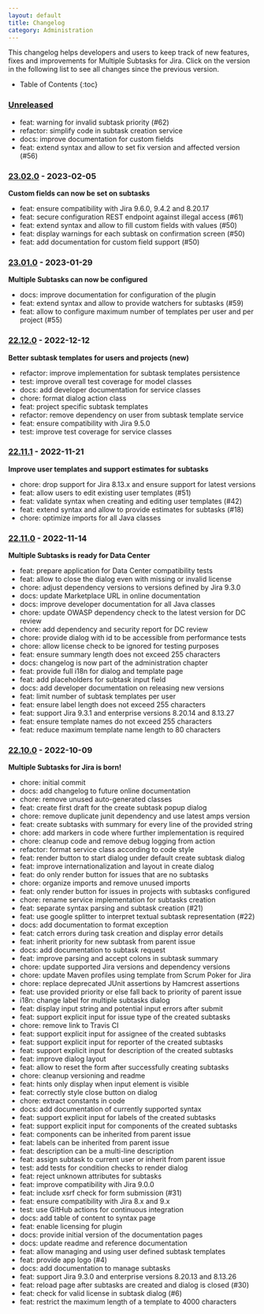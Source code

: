 ```yaml
---
layout: default
title: Changelog
category: Administration
---
```


This changelog helps developers and users to keep track of new features, fixes and improvements for Multiple Subtasks for Jira.
Click on the version in the following list to see all changes since the previous version.

* Table of Contents
{:toc}

### [Unreleased]

* feat: warning for invalid subtask priority (#62)
* refactor: simplify code in subtask creation service
* docs: improve documentation for custom fields
* feat: extend syntax and allow to set fix version and affected version (#56)

### [23.02.0] - 2023-02-05

**Custom fields can now be set on subtasks**

* feat: ensure compatibility with Jira 9.6.0, 9.4.2 and 8.20.17
* feat: secure configuration REST endpoint against illegal access (#61)
* feat: extend syntax and allow to fill custom fields with values (#50)
* feat: display warnings for each subtask on confirmation screen (#50)
* feat: add documentation for custom field support (#50)

### [23.01.0] - 2023-01-29

**Multiple Subtasks can now be configured**

* docs: improve documentation for configuration of the plugin
* feat: extend syntax and allow to provide watchers for subtasks (#59)
* feat: allow to configure maximum number of templates per user and per project (#55)

### [22.12.0] - 2022-12-12

**Better subtask templates for users and projects (new)**

* refactor: improve implementation for subtask templates persistence
* test: improve overall test coverage for model classes
* docs: add developer documentation for service classes
* chore: format dialog action class
* feat: project specific subtask templates
* refactor: remove dependency on user from subtask template service
* feat: ensure compatibility with Jira 9.5.0
* test: improve test coverage for service classes

### [22.11.1] - 2022-11-21

**Improve user templates and support estimates for subtasks**

* chore: drop support for Jira 8.13.x and ensure support for latest versions
* feat: allow users to edit existing user templates (#51)
* feat: validate syntax when creating and editing user templates (#42)
* feat: extend syntax and allow to provide estimates for subtasks (#18)
* chore: optimize imports for all Java classes

### [22.11.0] - 2022-11-14

**Multiple Subtasks is ready for Data Center**

* feat: prepare application for Data Center compatibility tests
* feat: allow to close the dialog even with missing or invalid license
* chore: adjust dependency versions to versions defined by Jira 9.3.0
* docs: update Marketplace URL in online documentation
* docs: improve developer documentation for all Java classes
* chore: update OWASP dependency check to the latest version for DC review
* chore: add dependency and security report for DC review
* chore: provide dialog with id to be accessible from performance tests
* chore: allow license check to be ignored for testing purposes
* feat: ensure summary length does not exceed 255 characters
* docs: changelog is now part of the administration chapter
* feat: provide full i18n for dialog and template page
* feat: add placeholders for subtask input field
* docs: add developer documentation on releasing new versions
* feat: limit number of subtask templates per user
* feat: ensure label length does not exceed 255 characters
* feat: support Jira 9.3.1 and enterprise versions 8.20.14 and 8.13.27
* feat: ensure template names do not exceed 255 characters
* feat: reduce maximum template name length to 80 characters

### [22.10.0] - 2022-10-09

**Multiple Subtasks for Jira is born!**

* chore: initial commit
* docs: add changelog to future online documentation
* chore: remove unused auto-generated classes
* feat: create first draft for the create subtask popup dialog
* chore: remove duplicate junit dependency and use latest amps version
* feat: create subtasks with summary for every line of the provided string
* chore: add markers in code where further implementation is required
* chore: cleanup code and remove debug logging from action
* refactor: format service class according to code style
* feat: render button to start dialog under default create subtask dialog
* feat: improve internationalization and layout in create dialog
* feat: do only render button for issues that are no subtasks
* chore: organize imports and remove unused imports
* feat: only render button for issues in projects with subtasks configured
* chore: rename service implementation for subtasks creation
* feat: separate syntax parsing and subtask creation (#21)
* feat: use google splitter to interpret textual subtask representation (#22)
* docs: add documentation to format exception
* feat: catch errors during task creation and display error details
* feat: inherit priority for new subtask from parent issue
* docs: add documentation to subtask request
* feat: improve parsing and accept colons in subtask summary
* chore: update supported Jira versions and dependency versions
* chore: update Maven profiles using template from Scrum Poker for Jira
* chore: replace deprecated JUnit assertions by Hamcrest assertions
* feat: use provided priority or else fall back to priority of parent issue
* i18n: change label for multiple subtasks dialog
* feat: display input string and potential input errors after submit
* feat: support explicit input for issue type of the created subtasks
* chore: remove link to Travis CI
* feat: support explicit input for assignee of the created subtasks
* feat: support explicit input for reporter of the created subtasks
* feat: support explicit input for description of the created subtasks
* feat: improve dialog layout
* feat: allow to reset the form after successfully creating subtasks
* chore: cleanup versioning and readme
* feat: hints only display when input element is visible
* feat: correctly style close button on dialog
* chore: extract constants in code
* docs: add documentation of currently supported syntax
* feat: support explicit input for labels of the created subtasks
* feat: support explicit input for components of the created subtasks
* feat: components can be inherited from parent issue
* feat: labels can be inherited from parent issue
* feat: description can be a multi-line description
* feat: assign subtask to current user or inherit from parent issue
* test: add tests for condition checks to render dialog
* feat: reject unknown attributes for subtasks
* feat: improve compatibility with Jira 9.0.0
* feat: include xsrf check for form submission (#31)
* feat: ensure compatibility with Jira 8.x and 9.x
* test: use GitHub actions for continuous integration
* docs: add table of content to syntax page
* feat: enable licensing for plugin
* docs: provide initial version of the documentation pages
* docs: update readme and reference documentation
* feat: allow managing and using user defined subtask templates
* feat: provide app logo (#4)
* docs: add documentation to manage subtasks
* feat: support Jira 9.3.0 and enterprise versions 8.20.13 and 8.13.26
* feat: reload page after subtasks are created and dialog is closed (#30)
* feat: check for valid license in subtask dialog (#6)
* feat: restrict the maximum length of a template to 4000 characters

[Unreleased]: https://github.com/codescape/jira-multiple-subtasks/compare/23.02.0...HEAD
[23.02.0]: https://github.com/codescape/jira-multiple-subtasks/compare/23.01.0...23.02.0
[23.01.0]: https://github.com/codescape/jira-multiple-subtasks/compare/22.12.0...23.01.0
[22.12.0]: https://github.com/codescape/jira-multiple-subtasks/compare/22.11.1...22.12.0
[22.11.1]: https://github.com/codescape/jira-multiple-subtasks/compare/22.11.0...22.11.1
[22.11.0]: https://github.com/codescape/jira-multiple-subtasks/compare/22.10.0...22.11.0
[22.10.0]: https://github.com/codescape/jira-multiple-subtasks/tree/22.10.0
